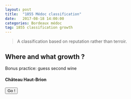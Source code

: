 ```yaml
---
layout: post
title:  "1855 Médoc classification"
date:   2017-08-18 14:00:00
categories: Bordeaux médoc
tag: 1855 classification growth
---
```


<blockquote>
  <p>A classification based on reputation rather than terroir.</p>
</blockquote>

<div class="text-center">
	<h2>Where and what growth ?</h2>
	<span>Bonus practice: guess second wine</span>
	<h4 class="text-danger" id="bdx">Château Haut-Brion</h4>
	<button type="button" class="btn btn-success" id="test_me">Go !</button>
</div>

<script>
	var chateaux = ["Château Haut-Brion", "Château Lafite-Rothschild", "Château Latour", "Château Margaux", "Château Mouton-Rothschild", "Château Rausan-Ségla", "Château Rauzan-Gassies", "Château Léoville-Las Cases", "Château Léoville-Poyferré", "Château Léoville-Barton", "Château Durfort-Vivens", "Château Gruaud-Larose", "Château Lascombes", "Château Brane-Cantenac Cantenac", "Château Pichon-Longueville-Baron", "Château Pichon-Longueville", "Comtesse de Lalande", "Château Ducru-Beaucaillou", "Château Cos d'Estournel", "Château Montrose", "Château Kirwan", "Château d'Issan", "Château Lagrange", "Château Langoa-Barton", "Château Giscours", "Château Malescot Saint-Exupéry", "Château Boyd-Cantenac", "Château Cantenac-Brown", "Château Palmer", "Château La Lagune", "Château Desmirail", "Château Calon-Ségur", "Château Ferrière", "Château Marquis d'Alesme-Becker", "Château Saint-Pierre", "Château Talbot", "Château Branaire-Ducru", "Château Duhart-Milon-Rothschild", "Château Pouget", "Château La Tour-Carnet", "Château Lafon-Rochet", "Château Beychevelle", "Château Prieuré-Lichine", "Château Marquis-de-Terme", "Château Pontet-Canet", "Château Batailley", "Château Haut-Batailley", "Château Grand-Puy-Lacoste", "Château Grand-Puy-Ducasse", "Château Lynch-Bages", "Château Lynch-Moussas", "Château Dauzac", "Château d'Armailhac", "Château du Tertre", "Château Haut-Bages-Libéral", "Château Pédesclaux", "Château Belgrave", "Château de Camensac", "Château Cos-Labory", "Château Clerc-Milon", "Château Croizet-Bages", "Château Cantemerle"];

	$("#test_me").click(function(){
		var chateau = chateaux[Math.floor(Math.random()*chateaux.length)];
		$("#bdx").empty();
		$("#bdx").append("<span>" + chateau + "</span>");
	});
</script>